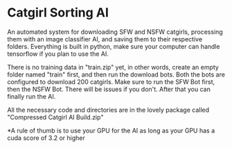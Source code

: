# Catgirl Sorting AI

An automated system for downloading SFW and NSFW catgirls, processing them with an image classifier AI, and saving them to their respective folders. Everything is built in python, make sure your computer can handle tensorflow if you plan to use the AI.

There is no training data in "train.zip" yet, in other words, create an empty folder named "train" first, and then run the download bots. Both the bots are configured to download 200 catgirls. Make sure to run the SFW Bot first, then the NSFW Bot. There will be issues if you don't. After that you can finally run the AI.

All the necessary code and directories are in the lovely package called "Compressed Catgirl AI Build.zip"

*A rule of thumb is to use your GPU for the AI as long as your GPU has a cuda score of 3.2 or higher
